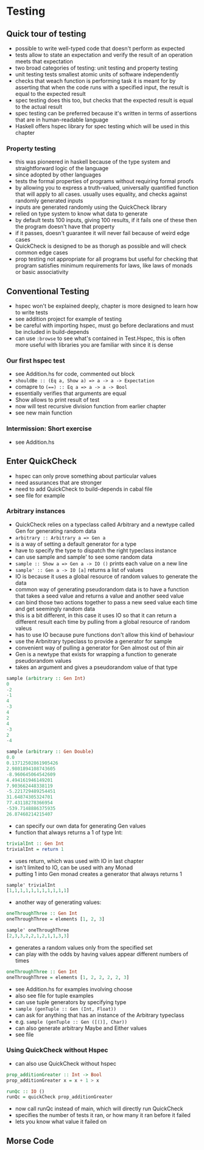 # Testing

## Quick tour of testing

* possible to write well-typed code that doesn't perform as expected
* tests allow to state an expectation and verify the result of an operation meets that expectation
* two broad categories of testing: unit testing and property testing
* unit testing tests smallest atomic units of software independently
* checks that weach function is performing task it is meant for by asserting that when the code runs with a specified input, the result is equal to the expected result
* spec testing does this too, but checks that the expected result is equal to the actual result
* spec testing can be preferred because it's written in terms of assertions that are in human-readable language
* Haskell offers hspec library for spec testing which will be used in this chapter

### Property testing

* this was pioneered in haskell because of the type system and straightforward logic of the language
* since adopted by other languages
* tests the formal properties of programs without requiring formal proofs
* by allowing you to express a truth-valued, universally quantified function that will apply to all cases. usually uses equality, and checks against randomly generated inputs
* inputs are generated randomly using the QuickCheck library
* relied on type system to know what data to generate
* by default tests 100 inputs, giving 100 results, if it fails one of these then the program doesn't have that property
* if it passes, doesn't guarantee it will never fail because of weird edge cases
* QuickCheck is designed to be as thorugh as possible and will check common edge cases
* prop testing not appropriate for all programs but useful for checking that program satisfies minimum requirements for laws, like laws of monads or basic associativity

## Conventional Testing

* hspec won't be explained deeply, chapter is more designed to learn how to write tests
* see addition project for example of testing
* be careful with importing hspec, must go before declarations and must be included in build-depends
* can use `:browse` to see what's contained in Test.Hspec, this is often more useful with libraries you are familiar with since it is dense


### Our first hspec test

* see Addition.hs for code, commented out block
* `shouldBe :: (Eq a, Show a) => a -> a -> Expectation`
* comapre to `(==) :: Eq a => a -> a -> Bool`
* essentially verifies that arguments are equal
* Show allows to print result of test
* now will test recursive division function from earlier chapter
* see new main function

### Intermission: Short exercise

* see Addition.hs

## Enter QuickCheck

* hspec can only prove something about particular values
* need assurances that are stronger
* need to add QuickCheck to build-depends in cabal file
* see file for example

### Arbitrary instances

* QuickCheck relies on a typeclass called Arbitrary and a newtype called Gen for generating random data
* `arbitrary :: Arbitrary a => Gen a`
* is a way of setting a default generator for a type
* have to specify the type to dispatch the right typeclass instance
* can use sample and sample' to see some random data
* `sample :: Show a => Gen a -> IO ()` prints each value on a new line
* `sample' :: Gen a -> IO [a]` returns a list of values
* IO is because it uses a global resource of random values to generate the data
* common way of generating pseudorandom data is to have a function that takes a seed value and returns a value and another seed value
* can bind those two actions together to pass a new seed value each time and get seemingly random data
* this is a bit different, in this case it uses IO so that it can return a different result each time by pulling from a global resource of random valeus
* has to use IO because pure functions don't allow this kind of behaviour
* use the Arbnitrary typeclass to provide a generator for sample
* convenient way of pulling a generator for Gen almost out of thin air
* Gen is a newtype that exists for wrapping a function to generate pseudorandom values
* takes an argument and gives a pseudorandom value of that type

```Haskell
sample (arbitrary :: Gen Int)
0
-2
-1
4
-3
4
2
4
-3
2
-4

sample (arbitrary :: Gen Double)
0.0
0.13712502861905426
2.9801894108743605
-8.960645064542609
4.494161946149201
7.903662448338119
-5.221729489254451
31.64874305324701
77.43118278366954
-539.7148886375935
26.87468214215407
```

* can specify our own data for generating Gen values
* function that always returns a 1 of type Int:

```Haskell
trivialInt :: Gen Int
trivialInt = return 1
```

* uses return, which was used with IO in last chapter
* isn't limited to IO, can be used with any Monad
* putting 1 into Gen monad creates a generator that always returns 1

```Haskell
sample' trivialInt
[1,1,1,1,1,1,1,1,1,1,1]
```

* another way of generating values:

```Haskell
oneThroughThree :: Gen Int
oneThroughThree = elements [1, 2, 3]

sample' oneThroughThree
[2,3,3,2,2,1,2,1,1,3,3]
```

* generates a random values only from the specified set
* can play with the odds by having values appear different numbers of times

```Haskell
oneThroughThree :: Gen Int
oneThroughThree = elements [1, 2, 2, 2, 2, 3]
```

* see Addition.hs for examples involving choose
* also see file for tuple examples
* can use tuple generators by specifying type 
* `sample (genTuple :: Gen (Int, Float))`
* can ask for anything that has an instance of the Arbitrary typeclass
* e.g. `sample (genTuple :: Gen ([()], Char))`
* can also generate arbitrary Maybe and Either values
* see file

### Using QuickCheck without Hspec

* can also use QuickCheck without hspec

```Haskell
prop_additionGreater :: Int -> Bool
prop_additionGreater x = x + 1 > x

runQc :: IO ()
runQc = quickCheck prop_additionGreater
```

* now call runQc instead of main, which will directly run QuickCheck
* specifies the number of tests it ran, or how many it ran before it failed
* lets you know what value it failed on

## Morse Code